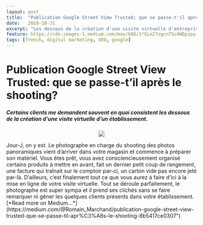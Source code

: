 ```yaml
---
layout: post
title:  "Publication Google Street View Trusted: que se passe-t'il après le shooting?"
date:   2018-10-31
excerpt: "Les dessous de la création d'une visite virtuelle d'entreprise sur Google"
feature: https://cdn-images-1.medium.com/max/680/1*GLe27zgcn7Su4WDpzpyJJQ.jpeg
tags: [french, digital marketing, SEO, google]
---
```



# **Publication Google Street View Trusted: que se passe-t’il après le shooting?**
##### *Certains clients me demandent souvent en quoi consistent les dessous de la création d’une visite virtuelle d’un établissement*.
<center><figure>
	<a href="https://cdn-images-1.medium.com/max/1600/1*a8hr3MRxAoxqAiE1QdE4sg.png"><img src="https://cdn-images-1.medium.com/max/1600/1*a8hr3MRxAoxqAiE1QdE4sg.png"></a>
	<figcaption><a href="https://cdn-images-1.medium.com/max/1600/1*a8hr3MRxAoxqAiE1QdE4sg.png" title="Panoramique intérieur voiture"></a></figcaption>
</figure></center>
Jour-J, on y est. Le photographe en charge du shooting des photos panoramiques
vient d’arriver dans votre magasin et commence à préparer son matériel. Vous
êtes prêt, vous avez consciencieusement organisé certains produits à mettre en
avant, fait un dernier petit coup de rangement, une facture qui traînait sur le
comptoir par-ci, un carton vide pas encore jeté par-là. D’ailleurs, c’est
finalement tout ce que vous aurez à faire d’ici à la mise en ligne de
votre
visite virtuelle. Tout se déroule parfaitement, le photographe est super sympa
et il prend ses clichés sans se faire remarquer ni gêner les quelques clients
présents dans votre établissement.  
[*Read more on Medium...*](https://medium.com/@Romain_Marchand/publication-google-street-view-trusted-que-se-passe-til-apr%C3%A8s-le-shooting-8b5417ce0307")





